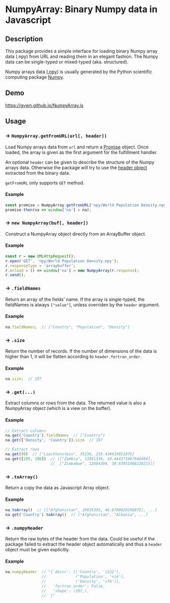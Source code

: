 # NumpyArray: Binary Numpy data in Javascript

## Description

This package provides a simple interface for loading binary Numpy array data (.npy) from URL and reading them in an elegant fashion. The Numpy data can be single-typed or mixed-typed (aka. structured).

Numpy arrays data ([.npy](https://docs.scipy.org/doc/numpy-dev/neps/npy-format.html)) is usually generated by the Python scientific computing package [Numpy](http://www.numpy.org/).

## Demo

https://gywn.github.io/NumpyArray.js

## Usage

### → `NumpyArray.getFromURL(url[, header])`
Load Numpy arrays data from `url` and return a [Promise](https://developer.mozilla.org/en-US/docs/Web/JavaScript/Reference/Global_Objects/Promise) object. Once loaded, the array is given as the first argument for the fulfillment handler.

An optional `header` can be given to describe the structure of the Numpy arrays data. Otherwise the package will try to use the [header object](https://docs.scipy.org/doc/numpy-dev/neps/npy-format.html#format-specification-version-1-0) extracted from the binary data.

`getFromURL` only supports `GET` method.

#### Example
```javascript
const promise = NumpyArray.getFromURL('npy/World Population Density.npy');
promise.then(na => window['na'] = na);
```

### → `new NumpyArray(buf[, header])`
Construct a NumpyArray object directly from an ArrayBuffer object.
#### Example
```javascript
const r = new XMLHttpRequest();
r.open('GET', 'npy/World Population Density.npy');
r.responseType = 'arraybuffer';
r.onload = () => window['na'] = new NumpyArray(r.response);
r.send();
```

### → `.fieldNames`
Return an array of the fields' name. If the array is single-typed, the fieldNames is always `["value"]`, unless overriden by the `header` argument.

#### Example
```javascript
na.fieldNames;  // ["Country", "Population", "Density"]
```

### → `.size`
Return the number of records. If the number of dimensions of the data is higher than 1, it will be flatten according to `header.fortran_order`.

#### Example
```javascript
na.size;  // 197
```

### → `.get(...)`
Extract columns or rows from the data. The returned value is also a NumpyArray object (which is a view on the buffer).

#### Example
```javascript
// Extract columns
na.get('Country').fieldNames  // ["Country"]
na.get(['Density', 'Country']).size  // 197
```
```javascript
// Extract rows
na.get(99)  // ["Liechtenstein", 35236, 219.430419921875]
na.get([195, 196])  // [["Zambia", 13881336, 18.444271087646484],
                    //  ["Zimbabwe", 12084304, 30.93951988220215]]
```

### → `.toArray()`
Return a copy the data as Javascript Array object.

#### Example
```javascript
na.toArray()  // [["Afghanistan", 29835392, 46.0780029296875], ...]
na.get('Country').toArray()  // ["Afghanistan", "Albania", ...]
```

### → `.numpyHeader`
Return the raw bytes of the header from the data. Could be useful if the package failed to extract the header object automatically and thus a `header` object must be given explicitly.

#### Example
```javascript
na.numpyHeader  // "{'descr': [('Country', '|S22'),
                //             ('Population', '<i4'),
                //             ('Density', '<f4')],
                //   'fortran_order': False,
                //   'shape': (197,),
                //  }"
```
